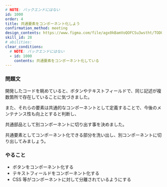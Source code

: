 ```yaml
---
# NOTE: バックエンドにはない
id: 1000
order: 4
title: 共通要素をコンポーネント化しよう
confirmation_method: meeting
design_contents: https://www.figma.com/file/agx0kBamVoQOFCSu3wstht/TODO_app?node-id=0%3A1
skill_id: 28
# abilities:
clear_conditions:
  # NOTE: バックエンドにはない
  - id: 1000
    contents: 共通要素をコンポーネント化している
---
```


### 問題文

開発したコードを眺めていると、ボタンやテキストフィールドで、同じ記述が複数箇所で存在していることに気づきました。

また、それらの要素は共通的なコンポーネントとして定義することで、今後のメンテナンス性も向上とすると判断し、

共通部品として別コンポーネントに切り出す事を決めました。

共通要素としてコンポーネント化できる部分を洗い出し、別コンポーネントに切り出してみましょう。

### やること

- ボタンをコンポーネント化する
- テキストフィールドをコンポーネント化する
- CSS 等がコンポーネントに対して分離されているようにする
